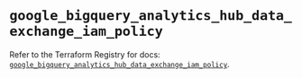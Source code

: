 # `google_bigquery_analytics_hub_data_exchange_iam_policy`

Refer to the Terraform Registry for docs: [`google_bigquery_analytics_hub_data_exchange_iam_policy`](https://registry.terraform.io/providers/hashicorp/google-beta/6.14.1/docs/resources/google_bigquery_analytics_hub_data_exchange_iam_policy).
